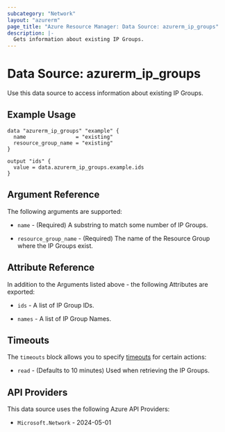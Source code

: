 ```yaml
---
subcategory: "Network"
layout: "azurerm"
page_title: "Azure Resource Manager: Data Source: azurerm_ip_groups"
description: |-
  Gets information about existing IP Groups.
---
```


# Data Source: azurerm_ip_groups

Use this data source to access information about existing IP Groups.

## Example Usage

```hcl
data "azurerm_ip_groups" "example" {
  name                = "existing"
  resource_group_name = "existing"
}

output "ids" {
  value = data.azurerm_ip_groups.example.ids
}
```

## Argument Reference

The following arguments are supported:

* `name` - (Required) A substring to match some number of IP Groups.

* `resource_group_name` - (Required) The name of the Resource Group where the IP Groups exist.

## Attribute Reference

In addition to the Arguments listed above - the following Attributes are exported: 

* `ids` - A list of IP Group IDs.

* `names` - A list of IP Group Names.

## Timeouts

The `timeouts` block allows you to specify [timeouts](https://developer.hashicorp.com/terraform/language/resources/configure#define-operation-timeouts) for certain actions:

* `read` - (Defaults to 10 minutes) Used when retrieving the IP Groups.

## API Providers
<!-- This section is generated, changes will be overwritten -->
This data source uses the following Azure API Providers:

* `Microsoft.Network` - 2024-05-01
